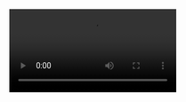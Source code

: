 <video src='img/test.mp4'>
## Установка

Laravel:  

    curl -s "https://laravel.build/AmoCRM-to-PostgreSQL" | bash  
    
PostgreSQL: 

    docker run --name postgresdb -p 5432:5432 -e POSTGRES_USER=postgres -e POSTGRES_PASSWORD=postgres -e POSTGRES_DB=postgres -d postgres

Ngrock: 

    docker run --net=host -it ngrok/ngrok http 80  

## Страницы  

Главная страница:

    переход на /dashboard и /update

/update 

    обновляет базу данных выгружая данные из amoCRM

/dashboard 

    выводит базу данных без обновления

## Функции DealsController  

oAuthCRMtodb(): 

    подключение к amoCRM

updateOrCreatetodb(): 

    выгрузка из amoCRM в базу данных

store_***(): 

    сохранение данных о модели *** в базу данных

## Ngrok  

ngrok — простейшая утилита для создания туннеля к localhost.

    Туннель необходим так как amoCRM не даёт выбрать localhost как ссылку для перенаправления после авторизации

## Настройки  .env

Параметры БД  

    DB_CONNECTION=pgsql  //база данных PostgreSQL
    DB_HOST=host ip  
    DB_PORT=5432  
    DB_DATABASE=postgres  
    DB_USERNAME=postgres  
    DB_PASSWORD=postgres  

Параметры amoCRM  

    CRM_CLIENT_ID=621ae166-8715-4036-ab18-2b251bd7924d // ID интеграции из интеграции amoCRM  

    CRM_SECRET=8ZAETzthuODhYuAueW8nIeclfr1vaKZ67rIWGEELXq2Xt8tNPqEhrsPTJjA4uwvO // секретный ключ из интеграции amoCRM  

    CRM_URL=ngrock forwarding ip //ссылка для перенаправления из ngrok

## Создание интеграции в amoCRM 

Интеграция создаётся в amoМаркет->меню в правом верхнем углу->+ Создать интеграцию->Внешняя интеграция->Ссылка для перенаправления берем из ngrock
